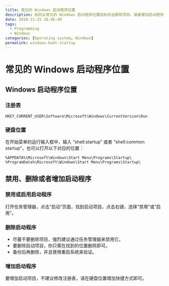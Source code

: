 ```yaml
---
title: 常见的 Windows 启动程序位置
description: 如何从常见的 Windows 启动程序位置找到并且删除项目，或者增加启动程序
date: 2018-11-25 18:46:49
tags:
  - Programming
  - Windows
categories: [Operating system, Windows]
permalink: windows-boot-startup
---
```


# 常见的 Windows 启动程序位置

## Windows 启动程序位置
### 注册表

    HKEY_CURRENT_USER\Software\Microsoft\Windows\CurrentVersion\Run

### 硬盘位置

在开始菜单的运行输入框中，输入 “shell:startup” 或者 “shell:common startup”，也可以打开以下对应的位置：

    %APPDATA%\Microsoft\Windows\Start Menu\Programs\Startup\
    %ProgramData%\Microsoft\Windows\Start Menu\Programs\Startup\

## 禁用、删除或者增加启动程序

### 禁用或启用启动程序

打开任务管理器，点击“启动”页面，找到启动项目，点击右键，选择“禁用”或“启用”。

### 删除启动程序

+ 尽量不要删除项目，强烈建议通过任务管理器来禁用它。
+ 要删除启动项目，你只需在找到的位置删除即可。
+ 备份后再删除，并且使用重启系统来验证。

### 增加启动程序

要增加启动项目，不建议修改注册表，请在硬盘位置增加快捷方式即可。
